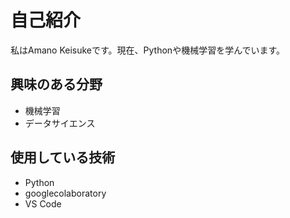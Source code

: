# 自己紹介

私はAmano Keisukeです。現在、Pythonや機械学習を学んでいます。

## 興味のある分野
- 機械学習
- データサイエンス

## 使用している技術
- Python
- googlecolaboratory
- VS Code
